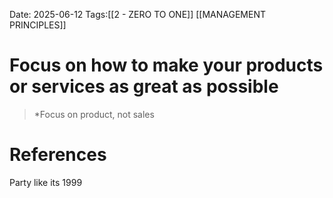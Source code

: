 Date: 2025-06-12
Tags:[[2 - ZERO TO ONE]] [[MANAGEMENT PRINCIPLES]] 

# Focus on how to make your products or services as great as possible

>*Focus on product, not sales 
# References 
Party like its 1999